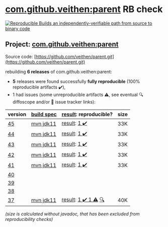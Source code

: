 [com.github.veithen:parent](https://search.maven.org/artifact/com.github.veithen/parent/) RB check
=======

[![Reproducible Builds](https://reproducible-builds.org/images/logos/rb.svg) an independently-verifiable path from source to binary code](https://reproducible-builds.org/)

## Project: [com.github.veithen:parent](https://search.maven.org/artifact/com.github.veithen/parent/)

Source code: [https://github.com/veithen/parent.git](https://github.com/veithen/parent.git)

rebuilding **6 releases** of com.github.veithen:parent:
- **5** releases were found successfully **fully reproducible** (100% reproducible artifacts :heavy_check_mark:),
- 1 had issues (some unreproducible artifacts :warning:, see eventual :mag: diffoscope and/or :memo: issue tracker links):

| version | [build spec](/BUILDSPEC.md) | [result](https://reproducible-builds.org/docs/jvm/): reproducible? | size |
| -- | --------- | ------ | -- |
| [45](https://search.maven.org/artifact/com.github.veithen/parent/45/pom) | [mvn jdk11](veithen-parent-45.buildspec) | [result](parent-45.buildinfo): [1 :heavy_check_mark: ](parent-45.buildcompare) | 33K |
| [44](https://search.maven.org/artifact/com.github.veithen/parent/44/pom) | [mvn jdk11](veithen-parent-44.buildspec) | [result](parent-44.buildinfo): [1 :heavy_check_mark: ](parent-44.buildcompare) | 33K |
| [43](https://search.maven.org/artifact/com.github.veithen/parent/43/pom) | [mvn jdk11](veithen-parent-43.buildspec) | [result](parent-43.buildinfo): [1 :heavy_check_mark: ](parent-43.buildcompare) | 33K |
| [42](https://search.maven.org/artifact/com.github.veithen/parent/42/pom) | [mvn jdk11](veithen-parent-42.buildspec) | [result](parent-42.buildinfo): [1 :heavy_check_mark: ](parent-42.buildcompare) | 33K |
| [41](https://search.maven.org/artifact/com.github.veithen/parent/41/pom) | [mvn jdk11](veithen-parent-41.buildspec) | [result](parent-41.buildinfo): [1 :heavy_check_mark: ](parent-41.buildcompare) | 33K |
| [40](https://search.maven.org/artifact/com.github.veithen/parent/40/pom) | | | |
| [39](https://search.maven.org/artifact/com.github.veithen/parent/39/pom) | | | |
| [38](https://search.maven.org/artifact/com.github.veithen/parent/38/pom) | | | |
| [37](https://search.maven.org/artifact/com.github.veithen/parent/37/pom) | [mvn jdk11](veithen-parent-37.buildspec) | [result](parent-37.buildinfo): [1 :heavy_check_mark:  1 :warning:](parent-37.buildcompare) [:mag:](parent-37.diffoscope) | 40K |

<i>(size is calculated without javadoc, that has been excluded from reproducibility checks)</i>
